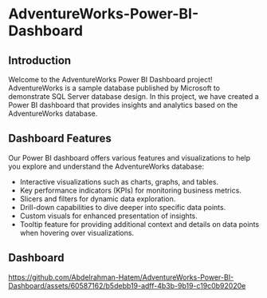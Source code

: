 # AdventureWorks-Power-BI-Dashboard

## Introduction
Welcome to the AdventureWorks Power BI Dashboard project! AdventureWorks is a sample database published by Microsoft to demonstrate SQL Server database design. In this project, we have created a Power BI dashboard that provides insights and analytics based on the AdventureWorks database.

## Dashboard Features
Our Power BI dashboard offers various features and visualizations to help you explore and understand the AdventureWorks database:

- Interactive visualizations such as charts, graphs, and tables.
- Key performance indicators (KPIs) for monitoring business metrics.
- Slicers and filters for dynamic data exploration.
- Drill-down capabilities to dive deeper into specific data points.
- Custom visuals for enhanced presentation of insights.
- Tooltip feature for providing additional context and details on data points when hovering over visualizations.

## Dashboard 


https://github.com/Abdelrahman-Hatem/AdventureWorks-Power-BI-Dashboard/assets/60587162/b5debb19-adff-4b3b-9b19-c19c0b92020e

